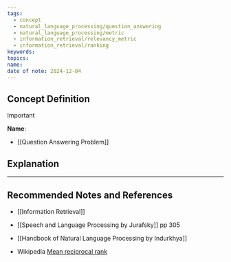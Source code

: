 ```yaml
---
tags:
  - concept
  - natural_language_processing/question_answering
  - natural_language_processing/metric
  - information_retrieval/relevancy_metric
  - information_retrieval/ranking
keywords: 
topics: 
name: 
date of note: 2024-12-04
---
```


## Concept Definition

>[!important]
>**Name**: 


- [[Question Answering Problem]]


## Explanation





-----------
##  Recommended Notes and References

- [[Information Retrieval]]

- [[Speech and Language Processing by Jurafsky]] pp 305
- [[Handbook of Natural Language Processing by Indurkhya]]

- Wikipedia [Mean reciprocal rank](https://en.wikipedia.org/wiki/Mean_reciprocal_rank)